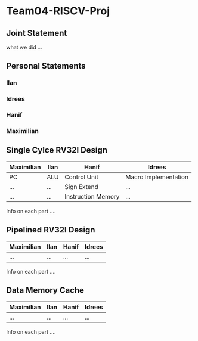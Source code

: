 # Team04-RISCV-Proj

## Joint Statement

what we did ...

## Personal Statements

### Ilan

### Idrees

### Hanif

### Maximilian

## Single Cylce RV32I Design

| Maximilian | Ilan | Hanif | Idrees |
| -------- | -------- | -------- | -------- |
| PC | ALU | Control Unit | Macro Implementation |
|...|...| Sign Extend | ...|
|...|...|Instruction Memory | ... |

Info on each part ....

## Pipelined RV32I Design

| Maximilian | Ilan | Hanif | Idrees |
| -------- | -------- | -------- | -------- |
| ... | ... | ... | ... |

Info on each part ....

## Data Memory Cache

| Maximilian | Ilan | Hanif | Idrees |
| -------- | -------- | -------- | -------- |
| ... | ... | ... | ... |

Info on each part ....




